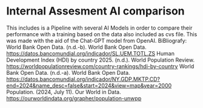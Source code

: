 # Internal Assesment AI comparison
This includes is a Pipeline with several AI Models in order to compare their performance with a training based on the data also included as cvs file. This was made with the aid of the Chat-GPT model from OpenAI.
BiBliografy:
World Bank Open Data. (n.d.-b). World Bank Open Data. https://datos.bancomundial.org/indicador/SL.UEM.TOTL.ZS
Human Development Index (HDI) by country 2025. (n.d.). World Population Review. https://worldpopulationreview.com/country-rankings/hdi-by-country
World Bank Open Data. (n.d.-a). World Bank Open Data. https://datos.bancomundial.org/indicador/NY.GDP.MKTP.CD?end=2024&name_desc=false&start=2024&view=map&year=2000
Population. (2024, July 11). Our World in Data. https://ourworldindata.org/grapher/population-unwpp
